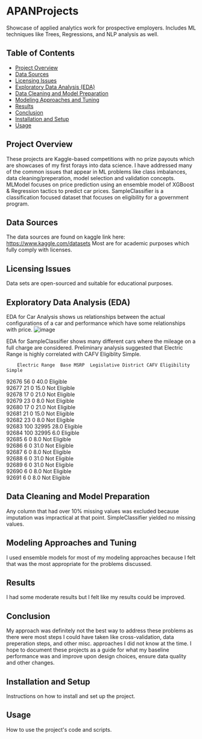 # APANProjects
Showcase of applied analytics work for prospective employers. Includes ML techniques like Trees, Regressions, and NLP analysis as well.

## Table of Contents
- [Project Overview](#project-overview)
- [Data Sources](#data-sources)
- [Licensing Issues](#licensing-issues)
- [Exploratory Data Analysis (EDA)](#exploratory-data-analysis-eda)
- [Data Cleaning and Model Preparation](#data-cleaning-and-model-preparation)
- [Modeling Approaches and Tuning](#modeling-approaches-and-tuning)
- [Results](#results)
- [Conclusion](#conclusion)
- [Installation and Setup](#installation-and-setup)
- [Usage](#usage)

## Project Overview
These projects are Kaggle-based competitions with no prize payouts which are showcases of my first forays into data science. I have addressed many of the common issues that appear in ML problems like class imbalances, data cleaning/preperation, model selection and validation concepts. MLModel focuses on price prediction using an ensemble model of XGBoost & Regression tactics to predict car prices. SampleClassifier is a classification focused dataset that focuses on eligibility for a government program. 

## Data Sources
The data sources are found on kaggle link here: https://www.kaggle.com/datasets Most are for academic purposes which fully comply with licenses. 

## Licensing Issues
Data sets are open-sourced and suitable for educational purposes.

## Exploratory Data Analysis (EDA)
EDA for Car Analysis shows us relationships between the actual configurations of a car and performance which have some relationships with price. 
![image](https://github.com/user-attachments/assets/59bc9d85-1c2b-419f-9485-da2f12426d9f)

EDA for SampleClassifier shows many different cars where the mileage on a full charge are considered. Preliminary analysis suggested that Electric Range is highly correlated with CAFV Eligiblity Simple.

        
        Electric Range  Base MSRP  Legislative District CAFV Eligibility Simple  
92676              56          0                  40.0                Eligible  
92677              21          0                  15.0            Not Eligible  
92678              17          0                  21.0            Not Eligible  
92679              23          0                   8.0            Not Eligible  
92680              17          0                  21.0            Not Eligible  
92681              21          0                  15.0            Not Eligible  
92682              23          0                   8.0            Not Eligible  
92683             100      32995                  28.0                Eligible  
92684             100      32995                   6.0                Eligible  
92685               6          0                   8.0            Not Eligible  
92686               6          0                  31.0            Not Eligible  
92687               6          0                   8.0            Not Eligible  
92688               6          0                  31.0            Not Eligible  
92689               6          0                  31.0            Not Eligible  
92690               6          0                   8.0            Not Eligible  
92691               6          0                   8.0            Not Eligible  
## Data Cleaning and Model Preparation
Any column that had over 10% missing values was excluded because imputation was impractical at that point. SimpleClassifier yielded no missing values. 

## Modeling Approaches and Tuning
I used ensemble models for most of my modeling approaches because I felt that was the most appropriate for the problems discussed. 

## Results
I had some moderate results but I felt like my results could be improved. 

## Conclusion
My approach was definitely not the best way to address these problems as there were most steps I could have taken like cross-validation, data preperation steps, and other misc. approaches I did not know at the time. I hope to document these projects as a guide for what my baseline performance was and improve upon design choices, ensure data quality and other changes. 

## Installation and Setup
Instructions on how to install and set up the project.

## Usage
How to use the project's code and scripts.
